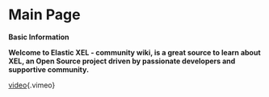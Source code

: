 # Main Page

**Basic Information**

**Welcome to Elastic XEL - community wiki, is a great source to learn about XEL, an Open Source project driven by passionate developers and supportive community.**

[video](https://vimeo.com/274059318){.vimeo}

